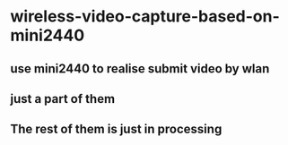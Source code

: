 # wireless-video-capture-based-on-mini2440
## use mini2440 to realise submit video by wlan
## just a part of them
## The rest of them is just in processing
